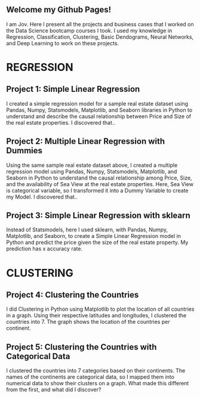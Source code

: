 ## Welcome my Github Pages!

I am Jov. Here I present all the projects and business cases that I worked on the Data Science bootcamp courses I took. 
I used my knowledge in Regression, Classification, Clustering, Basic Dendograms, Neural Networks, and Deep Learning to work on these projects.

# REGRESSION

## Project 1: Simple Linear Regression
I created a simple regression model for a sample real estate dataset using Pandas, Numpy, Statsmodels, Matplotlib, and Seaborn libraries in Python to understand and describe the causal relationship between Price and Size of the real estate properties.
I discovered that..

## Project 2: Multiple Linear Regression with Dummies
Using the same sample real estate dataset above, I created a multiple regression model using Pandas, Numpy, Statsmodels, Matplotlib, and Seaborn in Python to understand the causal relationship among Price, Size, and the availability of Sea View at the real estate properties. Here, Sea View is categorical variable, so I transformed it into a Dummy Variable to create my Model.
I discovered that..

## Project 3: Simple Linear Regression with sklearn
Instead of Statsmodels, here I used sklearn, with Pandas, Numpy, Matplotlib, and Seaborn, to create a Simple Linear Regression model in Python and predict the price given the size of the real estate property.
My prediction has x accuracy rate.


# CLUSTERING

## Project 4: Clustering the Countries
I did Clustering in Python using Matplotlib to plot the location of all countries in a graph. Using their respective latitudes and longitudes, I clustered the countries into 7. The graph shows the location of the countries per continent.

## Project 5: Clustering the Countries with Categorical Data
I clustered the countries into 7 categories based on their continents. The names of the continents are categorical data, so I mapped them into numerical data to show their clusters on a graph.
What made this different from the first, and what did I discover?
